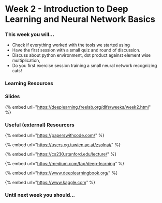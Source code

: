 # Week 2 - Introduction to Deep Learning and Neural Network Basics

### This week you will...

* Check if everything worked with the tools we started using
* Have the first session with a small quiz and round of discussion.
* Discuss about python environment, dot product against element wise multiplication,&#x20;
* Do you first exercise session training a small neural network recognizing cats!

### Learning Resources

### Slides

{% embed url="https://deeplearning.freelab.org/dlfs/weeks/week2.html" %}

### Useful (external) Resourcers

{% embed url="https://paperswithcode.com/" %}

{% embed url="https://users.cg.tuwien.ac.at/zsolnai/" %}

{% embed url="https://cs230.stanford.edu/lecture/" %}

{% embed url="https://medium.com/tag/deep-learning" %}

{% embed url="https://www.deeplearningbook.org/" %}

{% embed url="https://www.kaggle.com" %}



### Until next week you should...



